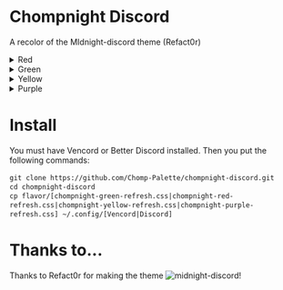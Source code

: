 # Chompnight Discord
A recolor of the MIdnight-discord theme (Refact0r)

<details>
<summary>Red</summary>
<img src="assets/red.png"/>
</details>
<details>
<summary>Green</summary>
<img src="assets/green.png"/>
</details>
<details>
<summary>Yellow</summary>
<img src="assets/yellow.png"/>
</details>  
<details>
<summary>Purple</summary>
<img src="assets/purple.png"/>
</details>

# Install
You must have Vencord or Better Discord installed. Then you put the following commands:

```
git clone https://github.com/Chomp-Palette/chompnight-discord.git
cd chompnight-discord
cp flavor/[chompnight-green-refresh.css|chompnight-red-refresh.css|chompnight-yellow-refresh.css|chompnight-purple-refresh.css] ~/.config/[Vencord|Discord]
```
# Thanks to...

Thanks to Refact0r for making the theme ![midnight-discord](https://github.com/refact0r/midnight-discord)!
